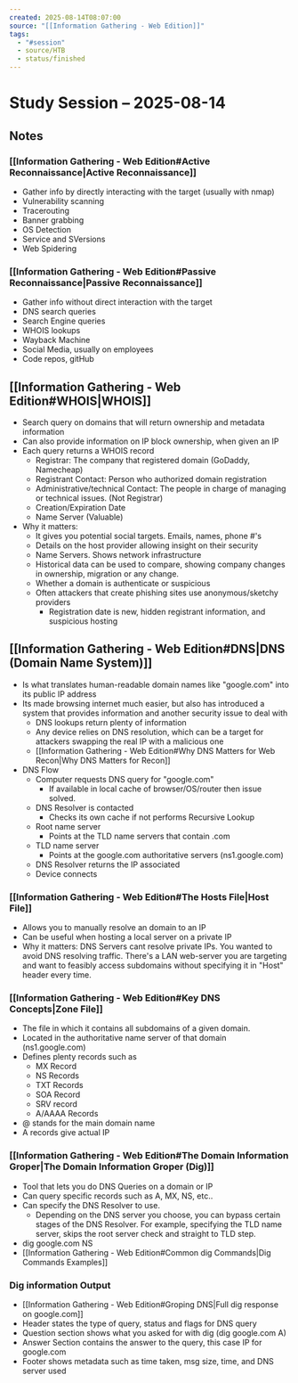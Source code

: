 ```yaml
---
created: 2025-08-14T08:07:00
source: "[[Information Gathering - Web Edition]]"
tags:
  - "#session"
  - source/HTB
  - status/finished
---
```

# Study Session – 2025-08-14

## Notes
<!-- Dump everything here as you go -->
### [[Information Gathering - Web Edition#Active Reconnaissance|Active Reconnaissance]]
- Gather info by directly interacting with the target (usually with nmap)
- Vulnerability scanning
- Tracerouting
- Banner grabbing
- OS Detection
- Service and SVersions
- Web Spidering
### [[Information Gathering - Web Edition#Passive Reconnaissance|Passive Reconnaissance]]
- Gather info without direct interaction with the target
- DNS search queries
- Search Engine queries
- WHOIS lookups
- Wayback Machine
- Social Media, usually on employees
- Code repos, gitHub

## [[Information Gathering - Web Edition#WHOIS|WHOIS]]
- Search query on domains that will return ownership and metadata information
- Can also provide information on IP block ownership, when given an IP
- Each query returns a WHOIS record
	- Registrar: The company that registered domain (GoDaddy, Namecheap)
	- Registrant Contact: Person who authorized domain registration
	- Administrative/technical Contact: The people in charge of managing or technical issues. (Not Registrar)
	- Creation/Expiration Date
	- Name Server (Valuable)
- Why it matters: 
	- It gives you potential social targets. Emails, names, phone #'s
	- Details on the host provider allowing insight on their security  
	- Name Servers. Shows network infrastructure 
	- Historical data can be used to compare, showing company changes in ownership, migration or any change.
	- Whether a domain is authenticate or suspicious
	- Often attackers that create phishing sites use anonymous/sketchy providers
		- Registration date is new, hidden registrant information, and suspicious hosting

## [[Information Gathering - Web Edition#DNS|DNS (Domain Name System)]]
- Is what translates human-readable domain names like "google.com" into its public IP address
- Its made browsing internet much easier, but also has introduced a system that provides information and another security issue to deal with
	- DNS lookups return plenty of information
	- Any device relies on DNS resolution, which can be a target for attackers swapping the real IP with a malicious one
	- [[Information Gathering - Web Edition#Why DNS Matters for Web Recon|Why DNS Matters for Recon]]
- DNS Flow
	- Computer requests DNS query for "google.com"
		- If available in local cache of browser/OS/router then issue solved.
	- DNS Resolver is contacted
		- Checks its own cache if not performs Recursive Lookup
	- Root name server
		- Points at the TLD name servers that contain .com
	- TLD name server
		- Points at the google.com authoritative servers (ns1.google.com)
	- DNS Resolver returns the IP associated
	- Device connects
### [[Information Gathering - Web Edition#The Hosts File|Host File]]
- Allows you to manually resolve an domain to an IP
- Can be useful when hosting a local server on a private IP
- Why it matters: DNS Servers cant resolve private IPs. You wanted to avoid DNS resolving traffic. There's a LAN web-server you are targeting and want to feasibly access subdomains without specifying it in "Host" header every time.
### [[Information Gathering - Web Edition#Key DNS Concepts|Zone File]]
- The file in which it contains all subdomains of a given domain.
- Located in the authoritative name server of that domain (ns1.google.com)
- Defines plenty records such as
	- MX Record
	- NS Records
	- TXT Records
	- SOA Record
	- SRV record
	- A/AAAA Records
- @ stands for the main domain name
- A records give actual IP

### [[Information Gathering - Web Edition#The Domain Information Groper|The Domain Information Groper (Dig)]]
- Tool that lets you do DNS Queries on a domain or IP
- Can query specific records such as A, MX, NS, etc..
- Can specify the DNS Resolver to use.
	- Depending on the DNS server you choose, you can bypass certain stages of the DNS Resolver. For example, specifying the TLD name server, skips the root server check and straight to TLD step.
- dig google.com NS
- [[Information Gathering - Web Edition#Common dig Commands|Dig Commands Examples]]
### Dig information Output
- [[Information Gathering - Web Edition#Groping DNS|Full dig response on google.com]]
- Header states the type of query, status and flags for DNS query
- Question section shows what you asked for with dig (dig google.com A)
- Answer Section contains the answer to the query, this case IP for google.com
- Footer shows metadata such as time taken, msg size, time, and DNS server used

